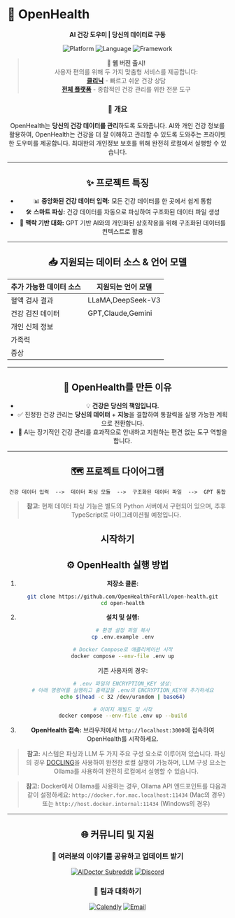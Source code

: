 # 🚀 **OpenHealth**

<div align="center">

**AI 건강 도우미 | 당신의 데이터로 구동**

<p align="center">
  <img src="https://img.shields.io/badge/Platform-Web-blue?style=for-the-badge" alt="Platform">
  <img src="https://img.shields.io/badge/Language-TypeScript-blue?style=for-the-badge" alt="Language">
  <img src="https://img.shields.io/badge/Framework-Next.js-black?style=for-the-badge" alt="Framework">
</p>

> **📢 웹 버전 출시!**  
> 사용자 편의를 위해 두 가지 맞춤형 서비스를 제공합니다:  
> **[클리닉](https://qna.open-health.me/)** - 빠르고 쉬운 건강 상담  
> **[전체 플랫폼](https://www.open-health.me/)** - 종합적인 건강 관리를 위한 전문 도구

### 🌟 개요

OpenHealth는 **당신의 건강 데이터를 관리**하도록 도와줍니다. AI와 개인 건강 정보를 활용하여,
OpenHealth는 건강을 더 잘 이해하고 관리할 수 있도록 도와주는 프라이빗한 도우미를 제공합니다. 최대한의 개인정보 보호를 위해 완전히 로컬에서 실행할 수 있습니다.

---

## ✨ 프로젝트 특징

- 📊 **중앙화된 건강 데이터 입력:** 모든 건강 데이터를 한 곳에서 쉽게 통합
- 🛠️ **스마트 파싱:** 건강 데이터를 자동으로 파싱하여 구조화된 데이터 파일 생성
- 🤝 **맥락 기반 대화:** GPT 기반 AI와의 개인화된 상호작용을 위해 구조화된 데이터를 컨텍스트로 활용

---

## 📥 지원되는 데이터 소스 & 언어 모델

| **추가 가능한 데이터 소스** | **지원되는 언어 모델** |
|----------------------------|------------------------|
| 혈액 검사 결과             | LLaMA,DeepSeek-V3      |
| 건강 검진 데이터           | GPT,Claude,Gemini      |
| 개인 신체 정보             |                        |
| 가족력                     |                        |
| 증상                       |                        |

---

## 🤔 OpenHealth를 만든 이유

- 💡 **건강은 당신의 책임입니다.**
- ✅ 진정한 건강 관리는 **당신의 데이터** + **지능**을 결합하여 통찰력을 실행 가능한 계획으로 전환합니다.
- 🧠 AI는 장기적인 건강 관리를 효과적으로 안내하고 지원하는 편견 없는 도구 역할을 합니다.

---

## 🗺️ 프로젝트 다이어그램

```plaintext
건강 데이터 입력  -->  데이터 파싱 모듈  -->  구조화된 데이터 파일  -->  GPT 통합
```

> **참고:** 현재 데이터 파싱 기능은 별도의 Python 서버에서 구현되어 있으며, 추후 TypeScript로 마이그레이션될 예정입니다.

## 시작하기

## ⚙️ OpenHealth 실행 방법

1. **저장소 클론:**
   ```bash
   git clone https://github.com/OpenHealthForAll/open-health.git
   cd open-health
   ```

2. **설치 및 실행:**
   ```bash
   # 환경 설정 파일 복사
   cp .env.example .env

   # Docker Compose로 애플리케이션 시작
   docker compose --env-file .env up
   ```

   기존 사용자의 경우:
   ```bash
   # .env 파일의 ENCRYPTION_KEY 생성:
   # 아래 명령어를 실행하고 출력값을 .env의 ENCRYPTION_KEY에 추가하세요
   echo $(head -c 32 /dev/urandom | base64)

   # 이미지 재빌드 및 시작
   docker compose --env-file .env up --build
   ```

3. **OpenHealth 접속:**
   브라우저에서 `http://localhost:3000`에 접속하여 OpenHealth를 시작하세요.

> **참고:** 시스템은 파싱과 LLM 두 가지 주요 구성 요소로 이루어져 있습니다. 파싱의 경우 [DOCLING](https://github.com/DS4SD/docling)을 사용하여 완전한 로컬 실행이 가능하며, LLM 구성 요소는 Ollama를 사용하여 완전히 로컬에서 실행할 수 있습니다.

> **참고:** Docker에서 Ollama를 사용하는 경우, Ollama API 엔드포인트를 다음과 같이 설정하세요: `http://docker.for.mac.localhost:11434` (Mac의 경우) 또는 `http://host.docker.internal:11434` (Windows의 경우)

---

## 🌐 커뮤니티 및 지원

<div align="center">

### 💫 여러분의 이야기를 공유하고 업데이트 받기
[![AIDoctor Subreddit](https://img.shields.io/badge/r/AIDoctor-FF4500?style=for-the-badge&logo=reddit&logoColor=white)](https://www.reddit.com/r/AIDoctor/)
[![Discord](https://img.shields.io/badge/Discord-7289DA?style=for-the-badge&logo=discord&logoColor=white)](https://discord.gg/B9K654g4wf)

### 🤝 팀과 대화하기
[![Calendly](https://img.shields.io/badge/미팅_예약-00A2FF?style=for-the-badge&logo=calendar&logoColor=white)](https://calendly.com/open-health/30min)
[![Email](https://img.shields.io/badge/이메일_보내기-D14836?style=for-the-badge&logo=gmail&logoColor=white)](mailto:sj@open-health.me)

</div> 